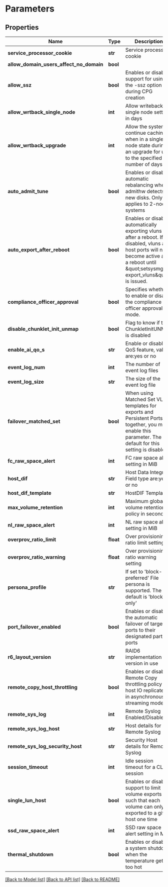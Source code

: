 # Parameters

## Properties
Name | Type | Description | Notes
------------ | ------------- | ------------- | -------------
**service_processor_cookie** | **str** | Service processor cookie | [optional] 
**allow_domain_users_affect_no_domain** | **bool** |  | [optional] 
**allow_ssz** | **bool** | Enables or disables support for using the -ssz option during CPG creation | [optional] 
**allow_wrtback_single_node** | **int** | Allow writeback single node setting in days | [optional] 
**allow_wrtback_upgrade** | **int** | Allow the system to continue caching when in a single node state during an upgrade for up to the specified number of days | [optional] 
**auto_admit_tune** | **bool** | Enables or disables automatic rebalancing when admithw detects new disks. Only applies to 2-node systems | [optional] 
**auto_export_after_reboot** | **bool** | Enables or disables automatically exporting vluns after a reboot. If disabled, vluns and host ports will not become active after a reboot until \&quot;setsysmgr export_vluns\&quot; is issued. | [optional] 
**compliance_officer_approval** | **bool** | Specifies whether to enable or disable the compliance officer approval mode. | [optional] 
**disable_chunklet_init_unmap** | **bool** | Flag to know if the ChunkletInitUNMAP is disabled | [optional] 
**enable_ai_qo_s** | **str** | Enable or disable AI QoS feature, values are:yes or no | [optional] 
**event_log_num** | **int** | The number of event log files | [optional] 
**event_log_size** | **str** | The size of the event log file | [optional] 
**failover_matched_set** | **bool** | When using Matched Set VLUN templates for exports and Persistent Ports together, you must enable this parameter. The default for this setting is disabled | [optional] 
**fc_raw_space_alert** | **int** | FC raw space alert setting in MiB | [optional] 
**host_dif** | **str** | Host Data Integrity Field type are:yes or no | [optional] 
**host_dif_template** | **str** | HostDIF Template | [optional] 
**max_volume_retention** | **int** | Maximum global volume retention policy in seconds | [optional] 
**nl_raw_space_alert** | **int** | NL raw space alert setting in MiB | [optional] 
**overprov_ratio_limit** | **float** | Over provisioning ratio limit setting | [optional] 
**overprov_ratio_warning** | **float** | Over provisioning ratio warning setting | [optional] 
**persona_profile** | **str** | If set to &#39;block-preferred&#39; File persona is supported. The default is &#39;block-only&#39; | [optional] 
**port_failover_enabled** | **bool** | Enables or disables the automatic failover of target ports to their designated partner ports | [optional] 
**r6_layout_version** | **str** | RAID6 implementation version in use | [optional] 
**remote_copy_host_throttling** | **bool** | Enables or disables Remote Copy throttling policy for host IO replicated in asynchronous streaming mode | [optional] 
**remote_sys_log** | **int** | Remote Syslog Enabled/Disabled | [optional] 
**remote_sys_log_host** | **str** | Host details for Remote Syslog | [optional] 
**remote_sys_log_security_host** | **str** | Security Host details for Remote Syslog | [optional] 
**session_timeout** | **int** | Idle session timeout for a CLI session | [optional] 
**single_lun_host** | **bool** | Enables or disables support to limit volume exports such that each volume can only be exported to a given host one time | [optional] 
**ssd_raw_space_alert** | **int** | SSD raw space alert setting in MiB | [optional] 
**thermal_shutdown** | **bool** | Enables or disables a system shutdown when the temperature gets too hot | [optional] 

[[Back to Model list]](../README.md#documentation-for-models) [[Back to API list]](../README.md#documentation-for-api-endpoints) [[Back to README]](../README.md)


